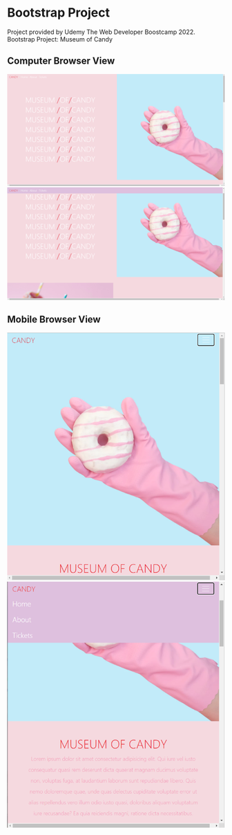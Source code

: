 <h1> Bootstrap Project </h1>
Project provided by Udemy The Web Developer Boostcamp 2022.<br>
Bootstrap Project: Museum of Candy

<h2> Computer Browser View </h2>
<img src ="/imgs/PC_View.png">
<img src ="/imgs/always-top-toolbar.png">

<h2> Mobile Browser View </h2>
<img src ="/imgs/Mobile_View.png">
<img src ="/imgs/dropdown_menu.png">
